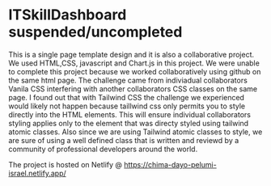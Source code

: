 # ITSkillDashboard suspended/uncompleted

This is a single page template design  and it is also a collaborative project. We used HTML,CSS, javascript and Chart.js in this project.
We were unable to complete this project because we worked collaboratively using github on the same html page. The challenge came from 
indiviadual collaborators Vanila CSS interfering with
another collaborators CSS classes on the same page.
I found out that with Tailwind CSS the challenge we experienced would likely not happen because taillwind css only permits
you to style directly into the HTML elements.
This will ensure individual collaborators styling applies only to the element that was directy styled using tailwind atomic classes.
Also since we are using Tailwind atomic classes to style, we are sure of using a well defined class that is written
and reviewd by a community of professional developers around the world.

The project is hosted on Netlify @ https://chima-dayo-pelumi-israel.netlify.app/
